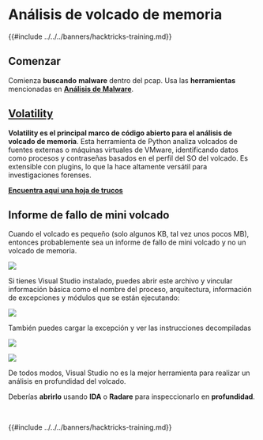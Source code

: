 # Análisis de volcado de memoria

{{#include ../../../banners/hacktricks-training.md}}

## Comenzar

Comienza **buscando** **malware** dentro del pcap. Usa las **herramientas** mencionadas en [**Análisis de Malware**](../malware-analysis.md).

## [Volatility](volatility-cheatsheet.md)

**Volatility es el principal marco de código abierto para el análisis de volcado de memoria**. Esta herramienta de Python analiza volcados de fuentes externas o máquinas virtuales de VMware, identificando datos como procesos y contraseñas basados en el perfil del SO del volcado. Es extensible con plugins, lo que la hace altamente versátil para investigaciones forenses.

[**Encuentra aquí una hoja de trucos**](volatility-cheatsheet.md)

## Informe de fallo de mini volcado

Cuando el volcado es pequeño (solo algunos KB, tal vez unos pocos MB), entonces probablemente sea un informe de fallo de mini volcado y no un volcado de memoria.

![](<../../../images/image (532).png>)

Si tienes Visual Studio instalado, puedes abrir este archivo y vincular información básica como el nombre del proceso, arquitectura, información de excepciones y módulos que se están ejecutando:

![](<../../../images/image (263).png>)

También puedes cargar la excepción y ver las instrucciones decompiladas

![](<../../../images/image (142).png>)

![](<../../../images/image (610).png>)

De todos modos, Visual Studio no es la mejor herramienta para realizar un análisis en profundidad del volcado.

Deberías **abrirlo** usando **IDA** o **Radare** para inspeccionarlo en **profundidad**.

​

{{#include ../../../banners/hacktricks-training.md}}
